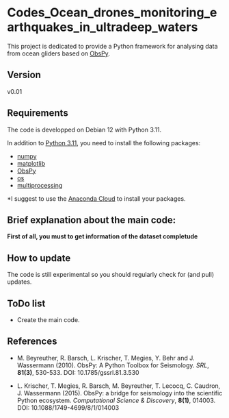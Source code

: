 # Codes_Ocean_drones_monitoring_earthquakes_in_ultradeep_waters

This project is dedicated to provide a Python framework for analysing data from ocean gliders based on [ObsPy](https://github.com/obspy/obspy/wiki).

Version
---------
v0.01

Requirements
------------
The code is developped on Debian 12 with Python 3.11.

In addition to [Python 3.11](https://www.python.org/downloads/release/python-370/), you need
to install the following packages:

- [numpy](http://www.numpy.org/)
- [matplotlib](http://matplotlib.org/)
- [ObsPy](https://github.com/obspy/obspy/wiki)
- [os](https://docs.python.org/3/library/os.html)
- [multiprocessing](https://docs.python.org/3/library/multiprocessing.html)

*I suggest to use the [Anaconda Cloud](https://anaconda.org/) to install your packages.


Brief explanation about the main code:
---------------------------------------

**First of all, you must to get information of the dataset completude**


How to update
-------------
The code is still experimental so you should regularly check for (and pull) updates.

ToDo list
-------------
- Create the main code.

References
----------

- M. Beyreuther, R. Barsch, L. Krischer, T. Megies, Y. Behr and J. Wassermann (2010).
ObsPy: A Python Toolbox for Seismology.
*SRL*, **81(3)**, 530-533. DOI: 10.1785/gssrl.81.3.530


- L. Krischer, T. Megies, R. Barsch, M. Beyreuther, T. Lecocq, C. Caudron, J. Wassermann (2015).
ObsPy: a bridge for seismology into the scientific Python ecosystem.
*Computational Science & Discovery*, **8(1)**, 014003. DOI: 10.1088/1749-4699/8/1/014003
